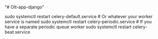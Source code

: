 "# Olt-app-django" 

sudo systemctl restart celery-default.service # Or whatever your worker service is named
sudo systemctl restart celery-periodic.service # If you have a separate periodic queue worker
sudo systemctl restart celery-beat.service
